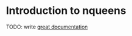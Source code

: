 # Introduction to nqueens

TODO: write [great documentation](http://jacobian.org/writing/great-documentation/what-to-write/)
